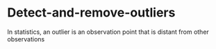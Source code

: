 # Detect-and-remove-outliers
In statistics, an outlier is an observation point that is distant from other observations
